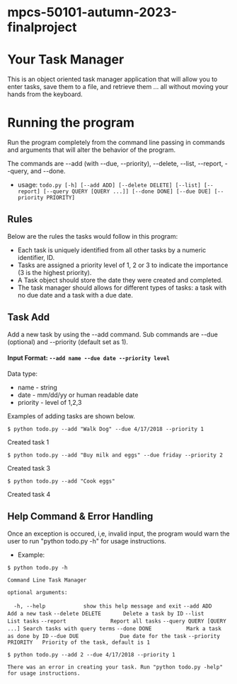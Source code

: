 # mpcs-50101-autumn-2023-finalproject

# Your Task Manager

This is an object oriented task manager application that will allow you to enter tasks, save them to a file, and retrieve them ... all without moving your hands from the keyboard.

# Running the program
Run the program completely from the command line passing in commands and arguments that will alter the behavior of the program.

The commands are --add (with --due, --priority), --delete, --list, --report, --query, and --done.  

- usage: 
`todo.py [-h] [--add ADD] [--delete DELETE] [--list] [--report] [--query QUERY [QUERY ...]] [--done DONE] [--due DUE] [--priority PRIORITY]`

## Rules
Below are the rules the tasks would follow in this program:

- Each task is uniquely identified from all other tasks by a numeric identifier, ID.
- Tasks are assigned a priority level of 1, 2 or 3 to indicate the importance (3 is the highest priority).
- A Task object should store the date they were created and completed.
- The task manager should allows for different types of tasks: a task with no due date and a task with a due date.



## Task Add
Add a new task by using the --add command. Sub commands are --due (optional) and --priority (default set as 1). 
#### Input Format: `--add name --due date --priority level`
Data type:
- name - string
- date - mm/dd/yy or human readable date
- priority - level of 1,2,3

Examples of adding tasks are shown below.

`$ python todo.py --add "Walk Dog" --due 4/17/2018 --priority 1`

Created task 1

`$ python todo.py --add "Buy milk and eggs" --due friday --priority 2`

Created task 3

`$ python todo.py --add "Cook eggs"`

Created task 4


## Help Command & Error Handling
Once an exception is occured, i,e, invalid input, the program would warn the user to run "python todo.py -h" for usage instructions. 
- Example: 

`$ python todo.py -h`

`Command Line Task Manager`

`optional arguments:`

`  -h, --help            show this help message and exit`
  `--add ADD             Add a new task`
  `--delete DELETE       Delete a task by ID`
  `--list                List tasks`
  `--report              Report all tasks`
  `--query QUERY [QUERY ...] Search tasks with query terms`
  `--done DONE           Mark a task as done by ID`
  `--due DUE             Due date for the task`
  `--priority PRIORITY   Priority of the task, default is 1`
  

`$ python todo.py --add 2 --due 4/17/2018 --priority 1`

`There was an error in creating your task. Run "python todo.py -help" for usage instructions.`